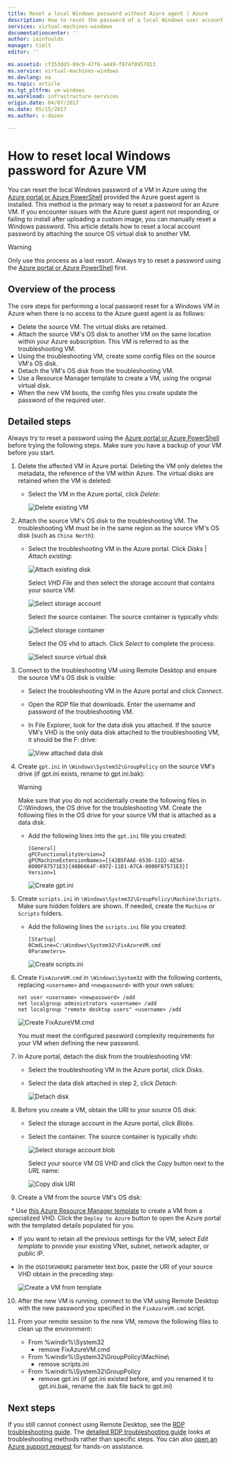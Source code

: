```yaml
---
title: Reset a local Windows password without Azure agent | Azure
description: How to reset the password of a local Windows user account when the Azure guest agent is not installed or functioning on a VM
services: virtual-machines-windows
documentationcenter: ''
author: iainfoulds
manager: timlt
editor: ''

ms.assetid: cf353dd3-89c9-47f6-a449-f874f0957013
ms.service: virtual-machines-windows
ms.devlang: na
ms.topic: article
ms.tgt_pltfrm: vm-windows
ms.workload: infrastructure-services
origin.date: 04/07/2017
ms.date: 05/15/2017
ms.author: v-dazen

---
```

# How to reset local Windows password for Azure VM
You can reset the local Windows password of a VM in Azure using the [Azure portal or Azure PowerShell](reset-rdp.md?toc=%2fvirtual-machines%2fwindows%2ftoc.json) provided the Azure guest agent is installed. This method is the primary way to reset a password for an Azure VM. If you encounter issues with the Azure guest agent not responding, or failing to install after uploading a custom image, you can manually reset a Windows password. This article details how to reset a local account password by attaching the source OS virtual disk to another VM. 

> [!WARNING]
> Only use this process as a last resort. Always try to reset a password using the [Azure portal or Azure PowerShell](reset-rdp.md?toc=%2fvirtual-machines%2fwindows%2ftoc.json) first.
> 
> 

## Overview of the process
The core steps for performing a local password reset for a Windows VM in Azure when there is no access to the Azure guest agent is as follows:

* Delete the source VM. The virtual disks are retained.
* Attach the source VM's OS disk to another VM on the same location within your Azure subscription. This VM is referred to as the troubleshooting VM.
* Using the troubleshooting VM, create some config files on the source VM's OS disk.
* Detach the VM's OS disk from the troubleshooting VM.
* Use a Resource Manager template to create a VM, using the original virtual disk.
* When the new VM boots, the config files you create update the password of the required user.

## Detailed steps
Always try to reset a password using the [Azure portal or Azure PowerShell](reset-rdp.md?toc=%2fvirtual-machines%2fwindows%2ftoc.json) before trying the following steps. Make sure you have a backup of your VM before you start. 

1. Delete the affected VM in Azure portal. Deleting the VM only deletes the metadata, the reference of the VM within Azure. The virtual disks are retained when the VM is deleted:

   * Select the VM in the Azure portal, click *Delete*:

     ![Delete existing VM](./media/reset-local-password-without-agent/delete_vm.png)
2. Attach the source VM's OS disk to the troubleshooting VM. The troubleshooting VM must be in the same region as the source VM's OS disk (such as `China North`):

   * Select the troubleshooting VM in the Azure portal. Click *Disks* | *Attach existing*:

     ![Attach existing disk](./media/reset-local-password-without-agent/disks_attach_existing.png)

     Select *VHD File* and then select the storage account that contains your source VM:

     ![Select storage account](./media/reset-local-password-without-agent/disks_select_storageaccount.PNG)

     Select the source container. The source container is typically *vhds*:

     ![Select storage container](./media/reset-local-password-without-agent/disks_select_container.png)

     Select the OS vhd to attach. Click *Select* to complete the process:

     ![Select source virtual disk](./media/reset-local-password-without-agent/disks_select_source_vhd.png)
3. Connect to the troubleshooting VM using Remote Desktop and ensure the source VM's OS disk is visible:

   * Select the troubleshooting VM in the Azure portal and click *Connect*.
   * Open the RDP file that downloads. Enter the username and password of the troubleshooting VM.
   * In File Explorer, look for the data disk you attached. If the source VM's VHD is the only data disk attached to the troubleshooting VM, it should be the F: drive:

     ![View attached data disk](./media/reset-local-password-without-agent/troubleshooting_vm_fileexplorer.png)
4. Create `gpt.ini` in `\Windows\System32\GroupPolicy` on the source VM's drive (if gpt.ini exists, rename to gpt.ini.bak):

   > [!WARNING]
   > Make sure that you do not accidentally create the following files in C:\Windows, the OS drive for the troubleshooting VM. Create the following files in the OS drive for your source VM that is attached as a data disk.
   > 
   > 

   * Add the following lines into the `gpt.ini` file you created:

     ```
     [General]
     gPCFunctionalityVersion=2
     gPCMachineExtensionNames=[{42B5FAAE-6536-11D2-AE5A-0000F87571E3}{40B6664F-4972-11D1-A7CA-0000F87571E3}]
     Version=1
     ```

     ![Create gpt.ini](./media/reset-local-password-without-agent/create_gpt_ini.png)
5. Create `scripts.ini` in `\Windows\System32\GroupPolicy\Machine\Scripts`. Make sure hidden folders are shown. If needed, create the `Machine` or `Scripts` folders.

   * Add the following lines the `scripts.ini` file you created:

     ```
     [Startup]
     0CmdLine=C:\Windows\System32\FixAzureVM.cmd
     0Parameters=
     ```

     ![Create scripts.ini](./media/reset-local-password-without-agent/create_scripts_ini.png)
6. Create `FixAzureVM.cmd` in `\Windows\System32` with the following contents, replacing `<username>` and `<newpassword>` with your own values:

    ```
    net user <username> <newpassword> /add
    net localgroup administrators <username> /add
    net localgroup "remote desktop users" <username> /add

    ```

    ![Create FixAzureVM.cmd](./media/reset-local-password-without-agent/create_fixazure_cmd.png)

    You must meet the configured password complexity requirements for your VM when defining the new password.
7. In Azure portal, detach the disk from the troubleshooting VM:

   * Select the troubleshooting VM in the Azure portal, click *Disks*.
   * Select the data disk attached in step 2, click *Detach*:

     ![Detach disk](./media/reset-local-password-without-agent/detach_disk.png)
8. Before you create a VM, obtain the URI to your source OS disk:

   * Select the storage account in the Azure portal, click *Blobs*.
   * Select the container. The source container is typically *vhds*:

     ![Select storage account blob](./media/reset-local-password-without-agent/select_storage_details.png)

     Select your source VM OS VHD and click the *Copy* button next to the *URL* name:

     ![Copy disk URI](./media/reset-local-password-without-agent/copy_source_vhd_uri.png)
9. Create a VM from the source VM's OS disk:

   * Use [this Azure Resource Manager template](https://github.com/Azure/azure-quickstart-templates/tree/master/201-vm-specialized-vhd) to create a VM from a specialized VHD. Click the `Deploy to Azure` button to open the Azure portal with the templated details populated for you.
   * If you want to retain all the previous settings for the VM, select *Edit template* to provide your existing VNet, subnet, network adapter, or public IP.
   * In the `OSDISKVHDURI` parameter text box, paste the URI of your source VHD obtain in the preceding step:

     ![Create a VM from template](./media/reset-local-password-without-agent/create_new_vm_from_template.png)
10. After the new VM is running, connect to the VM using Remote Desktop with the new password you specified in the `FixAzureVM.cmd` script.
11. From your remote session to the new VM, remove the following files to clean up the environment:

    * From %windir%\System32
      * remove FixAzureVM.cmd
    * From %windir%\System32\GroupPolicy\Machine\
      * remove scripts.ini
    * From %windir%\System32\GroupPolicy
      * remove gpt.ini (if gpt.ini existed before, and you renamed it to gpt.ini.bak, rename the .bak file back to gpt.ini)

## Next steps
If you still cannot connect using Remote Desktop, see the [RDP troubleshooting guide](troubleshoot-rdp-connection.md?toc=%2fvirtual-machines%2fwindows%2ftoc.json). The [detailed RDP troubleshooting guide](detailed-troubleshoot-rdp.md?toc=%2fvirtual-machines%2fwindows%2ftoc.json) looks at troubleshooting methods rather than specific steps. You can also [open an Azure support request](https://www.azure.cn/support/contact/) for hands-on assistance.
